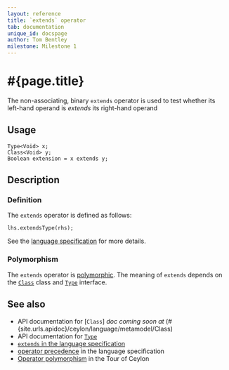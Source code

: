 ```yaml
---
layout: reference
title: `extends` operator
tab: documentation
unique_id: docspage
author: Tom Bentley
milestone: Milestone 1
---
```


# #{page.title}

The non-associating, binary `extends` operator is used to test whether its 
left-hand operand is *extends* its right-hand operand

## Usage 

    Type<Void> x;
    Class<Void> y;
    Boolean extension = x extends y;

## Description

### Definition

The `extends` operator is defined as follows:

    lhs.extendsType(rhs);

See the [language specification](#{site.urls.spec}#equalitycomparison) for more details.

### Polymorphism

The `extends` operator is [polymorphic](/documentation/reference/operator/operator-polymorphism). 
The meaning of `extends` depends on the 
[`Class`](#{site.urls.apidoc}/ceylon/language/metamodel/class_Class.html) class and 
[`Type`](#{site.urls.apidoc}/ceylon/language/metamodel/class_Type.html) interface.

## See also

* API documentation for [`Class`] _doc coming soon at_ (#{site.urls.apidoc}/ceylon/language/metamodel/Class)
* API documentation for [`Type`](#{site.urls.apidoc}/ceylon/language/metamodel/Type)
* [`extends` in the language specification](#{site.urls.spec}#equalitycomparison)
* [operator precedence](#{site.urls.spec}#operatorprecedence) in the 
  language specification
* [Operator polymorphism](/documentation/tour/language-module/#operator_polymorphism) 
  in the Tour of Ceylon

